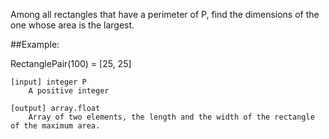 Among all rectangles that have a perimeter of P, find the dimensions of the one whose area is the largest.

##Example:

RectanglePair(100) = [25, 25]

    [input] integer P
        A positive integer

    [output] array.float
        Array of two elements, the length and the width of the rectangle of the maximum area.
